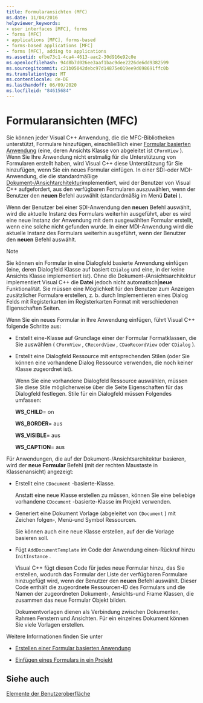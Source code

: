 ```yaml
---
title: Formularansichten (MFC)
ms.date: 11/04/2016
helpviewer_keywords:
- user interfaces [MFC], forms
- forms [MFC]
- applications [MFC], forms-based
- forms-based applications [MFC]
- forms [MFC], adding to applications
ms.assetid: efbe73c1-4ca4-4613-aac2-30d916e92c0e
ms.openlocfilehash: 94d8b7d026ee3aaf1bac9dee2226de6dd9382599
ms.sourcegitcommit: c21b05042debc97d14875e019ee9d698691ffc0b
ms.translationtype: MT
ms.contentlocale: de-DE
ms.lasthandoff: 06/09/2020
ms.locfileid: "84615684"
---
```

# <a name="form-views-mfc"></a>Formularansichten (MFC)

Sie können jeder Visual C++ Anwendung, die die MFC-Bibliotheken unterstützt, Formulare hinzufügen, einschließlich einer [Formular basierten Anwendung](reference/creating-a-forms-based-mfc-application.md) (eine, deren Ansichts Klasse von abgeleitet ist `CFormView` ). Wenn Sie Ihre Anwendung nicht erstmalig für die Unterstützung von Formularen erstellt haben, wird Visual C++ diese Unterstützung für Sie hinzufügen, wenn Sie ein neues Formular einfügen. In einer SDI-oder MDI-Anwendung, die die standardmäßige [Dokument-/Ansichtarchitektur](document-view-architecture.md)implementiert, wird der Benutzer von Visual C++ aufgefordert, aus den verfügbaren Formularen auszuwählen, wenn der Benutzer den **neuen** Befehl auswählt (standardmäßig im Menü **Datei** ).

Wenn der Benutzer bei einer SDI-Anwendung den **neuen** Befehl auswählt, wird die aktuelle Instanz des Formulars weiterhin ausgeführt, aber es wird eine neue Instanz der Anwendung mit dem ausgewählten Formular erstellt, wenn eine solche nicht gefunden wurde. In einer MDI-Anwendung wird die aktuelle Instanz des Formulars weiterhin ausgeführt, wenn der Benutzer den **neuen** Befehl auswählt.

> [!NOTE]
> Sie können ein Formular in eine Dialogfeld basierte Anwendung einfügen (eine, deren Dialogfeld Klasse auf basiert `CDialog` und eine, in der keine Ansichts Klasse implementiert ist). Ohne die Dokument-/Ansichtsarchitektur implementiert Visual C++ die **Datei** jedoch nicht automatisch&#124;**neue** Funktionalität. Sie müssen eine Möglichkeit für den Benutzer zum Anzeigen zusätzlicher Formulare erstellen, z. b. durch Implementieren eines Dialog Felds mit Registerkarten im Registerkarten Format mit verschiedenen Eigenschaften Seiten.

Wenn Sie ein neues Formular in Ihre Anwendung einfügen, führt Visual C++ folgende Schritte aus:

- Erstellt eine-Klasse auf Grundlage einer der Formular Formatklassen, die Sie auswählen ( `CFormView` , `CRecordView` , `CDaoRecordView` oder `CDialog` ).

- Erstellt eine Dialogfeld Ressource mit entsprechenden Stilen (oder Sie können eine vorhandene Dialog Ressource verwenden, die noch keiner Klasse zugeordnet ist).

   Wenn Sie eine vorhandene Dialogfeld Ressource auswählen, müssen Sie diese Stile möglicherweise über die Seite Eigenschaften für das Dialogfeld festlegen. Stile für ein Dialogfeld müssen Folgendes umfassen:

     **WS_CHILD**= on

     **WS_BORDER**= aus

     **WS_VISIBLE**= aus

     **WS_CAPTION**= aus

Für Anwendungen, die auf der Dokument-/Ansichtsarchitektur basieren, wird der **neue Formular** Befehl (mit der rechten Maustaste in Klassenansicht) angezeigt:

- Erstellt eine `CDocument` -basierte-Klasse.

   Anstatt eine neue Klasse erstellen zu müssen, können Sie eine beliebige vorhandene `CDocument` -basierte-Klasse im Projekt verwenden.

- Generiert eine Dokument Vorlage (abgeleitet von `CDocument` ) mit Zeichen folgen-, Menü-und Symbol Ressourcen.

   Sie können auch eine neue Klasse erstellen, auf der die Vorlage basieren soll.

- Fügt `AddDocumentTemplate` im Code der Anwendung einen-Rückruf hinzu `InitInstance` .

   Visual C++ fügt diesen Code für jedes neue Formular hinzu, das Sie erstellen, wodurch das Formular der Liste der verfügbaren Formulare hinzugefügt wird, wenn der Benutzer den **neuen** Befehl auswählt. Dieser Code enthält die zugeordnete Ressourcen-ID des Formulars und die Namen der zugeordneten Dokument-, Ansichts-und Frame Klassen, die zusammen das neue Formular Objekt bilden.

   Dokumentvorlagen dienen als Verbindung zwischen Dokumenten, Rahmen Fenstern und Ansichten. Für ein einzelnes Dokument können Sie viele Vorlagen erstellen.

Weitere Informationen finden Sie unter

- [Erstellen einer Formular basierten Anwendung](reference/creating-a-forms-based-mfc-application.md)

- [Einfügen eines Formulars in ein Projekt](inserting-a-form-into-a-project.md)

## <a name="see-also"></a>Siehe auch

[Elemente der Benutzeroberfläche](user-interface-elements-mfc.md)
